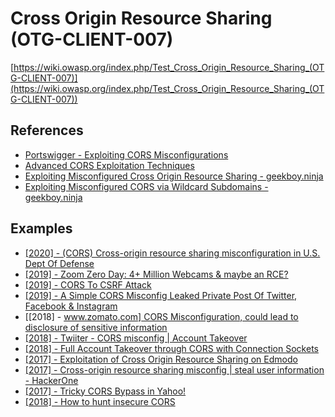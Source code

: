# Cross Origin Resource Sharing (OTG-CLIENT-007)
[https://wiki.owasp.org/index.php/Test_Cross_Origin_Resource_Sharing_(OTG-CLIENT-007)](https://wiki.owasp.org/index.php/Test_Cross_Origin_Resource_Sharing_(OTG-CLIENT-007))

## References
* [Portswigger - Exploiting CORS Misconfigurations](https://portswigger.net/kb/papers/exploitingcorsmisconfigurations.pdf)
* [Advanced CORS Exploitation Techniques](https://www.corben.io/advanced-cors-techniques/)
* [Exploiting Misconfigured Cross Origin Resource Sharing - geekboy.ninja](https://www.geekboy.ninja/blog/exploiting-misconfigured-cors-cross-origin-resource-sharing/)
* [Exploiting Misconfigured CORS via Wildcard Subdomains - geekboy.ninja](https://www.geekboy.ninja/blog/tag/cross-origin-resource-sharing/)

## Examples
* [[2020] - (CORS) Cross-origin resource sharing misconfiguration in U.S. Dept Of Defense](https://hackerone.com/reports/896093)
* [[2019] - Zoom Zero Day: 4+ Million Webcams & maybe an RCE?](https://medium.com/@jonathan.leitschuh/zoom-zero-day-4-million-webcams-maybe-an-rce-just-get-them-to-visit-your-website-ac75c83f4ef5)
* [[2019] - CORS To CSRF Attack](https://blog.usejournal.com/cors-to-csrf-attack-c33a595d441)
* [[2019] - A Simple CORS Misconfig Leaked Private Post Of Twitter, Facebook & Instagram](https://medium.com/@nahoragg/a-simple-cors-misconfig-leaked-private-post-of-twitter-facebook-instagram-5f1a634feb9d)
* [[2018] - [www.zomato.com] CORS Misconfiguration, could lead to disclosure of sensitive information](https://hackerone.com/reports/426165)
* [[2018] - Twiiter - CORS misconfig | Account Takeover](https://hackerone.com/reports/426147)
* [[2018] - Full Account Takeover through CORS with Connection Sockets](https://medium.com/@saamux/full-account-takeover-through-cors-with-connection-sockets-179133384815)
* [[2017] - Exploitation of Cross Origin Resource Sharing on Edmodo](https://medium.com/@Skylinearafat/exploitation-of-cors-cross-origin-resource-sharing-on-edmodo-aa90431a3cb6)
* [[2017] - Cross-origin resource sharing misconfig | steal user information - HackerOne](https://hackerone.com/reports/235200)
* [[2017] - Tricky CORS Bypass in Yahoo!](https://www.corben.io/tricky-CORS/)
* [[2018] - How to hunt insecure CORS](https://medium.com/@fran_bl4kd43m0n/how-to-hunt-insecure-cors-b72f0aa0e56f)